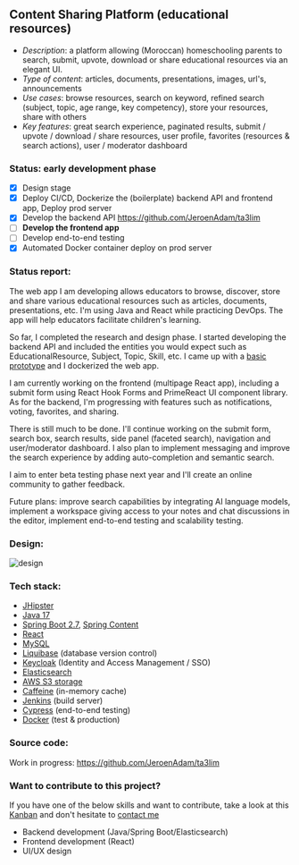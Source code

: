 ## Content Sharing Platform (educational resources)

 * *Description*: a platform allowing (Moroccan) homeschooling parents to search, submit, upvote, download or share educational resources via an elegant UI.
 * *Type of content*: articles, documents, presentations, images, url's, announcements
 * *Use cases*: browse resources, search on keyword, refined search (subject, topic, age range, key competency), store your resources, share with others
 * *Key features*: great search experience, paginated results, submit / upvote / download / share resources, user profile, favorites (resources & search actions), user / moderator dashboard

### Status: early development phase

- [x] Design stage
- [x] Deploy CI/CD, Dockerize the (boilerplate) backend API and frontend app, Deploy prod server
- [x] Develop the backend API https://github.com/JeroenAdam/ta3lim
- [ ] **Develop the frontend app**
- [ ] Develop end-to-end testing
- [x] Automated Docker container deploy on prod server

### Status report:

The web app I am developing allows educators to browse, discover, store and share various educational resources such as articles, documents, presentations, etc. I'm using Java and React while practicing DevOps. The app will help educators facilitate children's learning.

So far, I completed the research and design phase. I started developing the backend API and included the entities you would expect such as EducationalResource, Subject, Topic, Skill, etc. I came up with a [basic prototype](https://login.adambahri.com:1112/realms/jhipster/protocol/openid-connect/auth?response_type=code&client_id=web_app&scope=openid%20profile%20email&redirect_uri=https://app.adambahri.com:1114/login&login_hint=user&password=cca86cd5b97b) and I dockerized the web app. 

I am currently working on the frontend (multipage React app), including a submit form using React Hook Forms and PrimeReact UI component library. As for the backend, I'm progressing with features such as notifications, voting, favorites, and sharing.

There is still much to be done. I'll continue working on the submit form, search box, search results, side panel (faceted search), navigation and user/moderator dashboard. I also plan to implement messaging and improve the search experience by adding auto-completion and semantic search.

I aim to enter beta testing phase next year and I'll create an online community to gather feedback.

Future plans: improve search capabilities by integrating AI language models, implement a workspace giving access to your notes and chat discussions in the editor, implement end-to-end testing and scalability testing.

### Design:

![design](hhttps://www.adambahri.com/_gatsby/image/d330e77cdae0169691b440064f51192c/ffef2518b6c846a0fe4d40adebf97e19/ta3lim2024.webp)

### Tech stack:
 * [JHipster](https://www.jhipster.tech)
 * [Java 17](https://openjdk.java.net)
 * [Spring Boot 2.7](https://spring.io/projects/spring-boot), [Spring Content](https://paulcwarren.github.io/spring-content)
 * [React](https://reactjs.org)
 * [MySQL](https://www.mysql.com)
 * [Liquibase](https://www.liquibase.org) (database version control)
 * [Keycloak](https://www.keycloak.org) (Identity and Access Management / SSO)
 * [Elasticsearch](https://github.com/elastic/elasticsearch)
 * [AWS S3 storage](https://aws.amazon.com/s3)
 * [Caffeine](https://github.com/ben-manes/caffeine) (in-memory cache)
 * [Jenkins](https://jenkins.io) (build server)
 * [Cypress](https://www.cypress.io) (end-to-end testing)
 * [Docker](https://www.docker.com) (test & production)

###  Source code:

Work in progress: https://github.com/JeroenAdam/ta3lim

### Want to contribute to this project?
If you have one of the below skills and want to contribute, take a look at this [Kanban](https://github.com/JeroenAdam/Content-sharing-platform/projects/1) and don't hesitate to [contact me](https://www.adambahri.com/contact)

 * Backend development (Java/Spring Boot/Elasticsearch)
 * Frontend development (React)
 * UI/UX design
